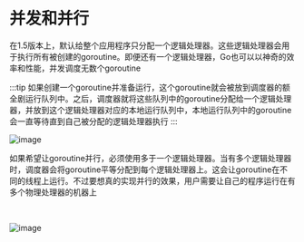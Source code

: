 # 并发和并行

在1.5版本上，默认给整个应用程序只分配一个逻辑处理器。这些逻辑处理器会用于执行所有被创建的goroutine。即便还有一个逻辑处理器，Go也可以以神奇的效率和性能，并发调度无数个goroutine

:::tip
如果创建一个goroutine并准备运行，这个goroutine就会被放到调度器的额全剧运行队列中。之后，调度器就将这些队列中的goroutine分配给一个逻辑处理器，并放到这个逻辑处理器对应的本地运行队列中，本地运行队列中的goroutine会一直等待直到自己被分配的逻辑处理器执行
:::


![image](/goroutine_dispatch.jpg)

如果希望让goroutine并行，必须使用多于一个逻辑处理器。当有多个逻辑处理器时，调度器会将goroutine平等分配到每个逻辑处理器上。这会让goroutine在不同的线程上运行。不过要想真的实现并行的效果，用户需要让自己的程序运行在有多个物理处理器的机器上

<br>

![image](/compare.jpg)

